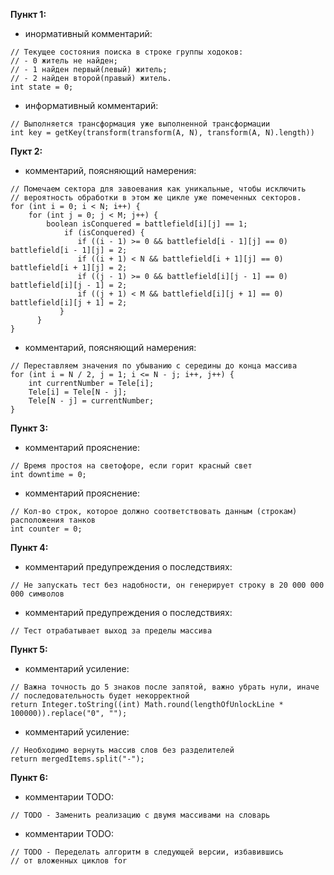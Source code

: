 **Пункт 1:**
- инормативный комментарий:
```
// Текущее состояния поиска в строке группы ходоков:
// - 0 житель не найден;
// - 1 найден первый(левый) житель;
// - 2 найден второй(правый) житель.
int state = 0;
```
- информативный комментарий:
```
// Выполняется трансформация уже выполненной трансформации
int key = getKey(transform(transform(A, N), transform(A, N).length))
```

**Пукт 2:**
- комментарий, поясняющий намерения:
```
// Помечаем сектора для завоевания как уникальные, чтобы исключить
// вероятность обработки в этом же цикле уже помеченных секторов.
for (int i = 0; i < N; i++) {
    for (int j = 0; j < M; j++) {
        boolean isConquered = battlefield[i][j] == 1;
            if (isConquered) {
               if ((i - 1) >= 0 && battlefield[i - 1][j] == 0) battlefield[i - 1][j] = 2;
               if ((i + 1) < N && battlefield[i + 1][j] == 0) battlefield[i + 1][j] = 2;
               if ((j - 1) >= 0 && battlefield[i][j - 1] == 0) battlefield[i][j - 1] = 2;
               if ((j + 1) < M && battlefield[i][j + 1] == 0) battlefield[i][j + 1] = 2;
           }
      }
}
```
- комментарий, поясняющий намерения:
```
// Переставляем значения по убыванию с середины до конца массива
for (int i = N / 2, j = 1; i <= N - j; i++, j++) {
    int currentNumber = Tele[i];
    Tele[i] = Tele[N - j];
    Tele[N - j] = currentNumber;
}
```

**Пункт 3:**
- комментарий прояснение:
```
// Время простоя на светофоре, если горит красный свет
int downtime = 0;
```
- комментарий прояснение:
```
// Кол-во строк, которое должно соответствовать данным (строкам) расположения танков
int counter = 0;
```

**Пункт 4:**
- комментарий предупреждения о последствиях: 
```
// Не запускать тест без надобности, он генерирует строку в 20 000 000 000 символов
```
- комментарий предупреждения о последствиях:
```
// Тест отрабатывает выход за пределы массива
```

**Пункт 5:**
- комментарий усиление:
```
// Важна точность до 5 знаков после запятой, важно убрать нули, иначе
// последовательность будет некорректной
return Integer.toString((int) Math.round(lengthOfUnlockLine * 100000)).replace("0", "");
```

- комментарий усиление:
```
// Необходимо вернуть массив слов без разделителей
return mergedItems.split("-");
```

**Пункт 6:**
- комментарии TODO: 
```
// TODO - Заменить реализацию с двумя массивами на словарь
```
- комментарии TODO:
```
// TODO - Переделать алгоритм в следующей версии, избавившись
// от вложенных циклов for
```
